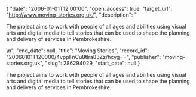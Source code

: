 {
  "date": "2006-01-01T12:00:00", 
  "open_access": true, 
  "target_url": "http://www.moving-stories.org.uk/", 
  "description": "<p>The project aims to work with people of all ages and abilities using visual arts and digital media to tell stories that can be used to shape the planning and delivery of services in Pembrokeshire.</p>\n", 
  "end_date": null, 
  "title": "Moving Stories", 
  "record_id": "20060101T120000/4vppFnCu8tlra83Zz/hcyg==", 
  "publisher": "moving-stories.org.uk", 
  "slug": 286294029, 
  "start_date": null
}

<p>The project aims to work with people of all ages and abilities using visual arts and digital media to tell stories that can be used to shape the planning and delivery of services in Pembrokeshire.</p>
